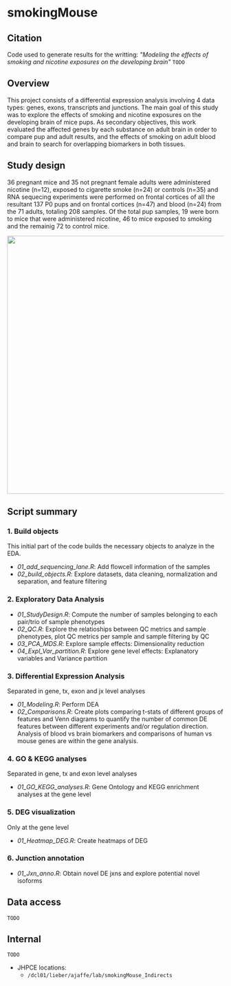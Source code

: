 smokingMouse 
================

## Citation
Code used to generate results for the writting: *"Modeling the effects of smoking and nicotine exposures on the developing brain"*
`TODO`

## Overview

This project consists of a differential expression analysis involving 4 data types: genes, exons, transcripts and junctions. The main goal of this study was to explore the effects of smoking and nicotine exposures on the developing brain of mice pups. As secondary objectives, this work evaluated the affected genes by each substance on adult brain in order to compare pup and adult results, and the effects of smoking on adult blood and brain to search for overlapping biomarkers in both tissues. 

## Study design
 
36 pregnant mice and 35 not pregnant female adults were administered nicotine (n=12), exposed to cigarette smoke (n=24) or controls (n=35) and RNA sequecing experiments were performed on frontal cortices of all the resultant 137 P0 pups and on frontal cortices (n=47) and blood (n=24) from the 71 adults, totaling 208 samples. Of the total pup samples, 19 were born to mice that were administered nicotine, 46 to mice exposed to smoking and the remainig 72 to control mice.

<img src="https://s3.us-west-2.amazonaws.com/secure.notion-static.com/618bb981-d4c7-4caa-8a1c-5af4cc0cfb83/Untitled.png?X-Amz-Algorithm=AWS4-HMAC-SHA256&X-Amz-Content-Sha256=UNSIGNED-PAYLOAD&X-Amz-Credential=AKIAT73L2G45EIPT3X45%2F20230131%2Fus-west-2%2Fs3%2Faws4_request&X-Amz-Date=20230131T012754Z&X-Amz-Expires=86400&X-Amz-Signature=ee963a83bf64bc83fdd1ee01bf22428c0d0ef8d47e1dfb1a01e78f9bf31be85e&X-Amz-SignedHeaders=host&response-content-disposition=filename%3D%22Untitled.png%22&x-id=GetObject" width="600px" align="center" />

## Script summary

### 1. Build objects
This initial part of the code builds the necessary objects to analyze in the EDA. 
* *01_add_sequencing_lane.R*: Add flowcell information of the samples
* *02_build_objects.R*: Explore datasets, data cleaning, normalization and separation, and feature filtering

### 2. Exploratory Data Analysis
* *01_StudyDesign.R*: Compute the number of samples belonging to each pair/trio of sample phenotypes
* *02_QC.R*: Explore the relatioships between QC metrics and sample phenotypes, plot QC metrics per sample and sample filtering by QC
* *03_PCA_MDS.R*: Explore sample effects: Dimensionality reduction
* *04_Expl_Var_partition.R*: Explore gene level effects: Explanatory variables and Variance partition

### 3. Differential Expression Analysis
Separated in gene, tx, exon and jx level analyses
* *01_Modeling.R*: Perform DEA 
* *02_Comparisons.R*: Create plots comparing t-stats of different groups of features and Venn diagrams to quantify the number of common DE features between different experiments and/or regulation direction. Analysis of blood vs brain biomarkers and comparisons of human vs mouse genes are within the gene analysis. 

### 4. GO & KEGG analyses
Separated in gene, tx and exon level analyses
* *01_GO_KEGG_analyses.R*: Gene Ontology and KEGG enrichment analyses at the gene level

### 5. DEG visualization
Only at the gene level
* *01_Heatmap_DEG.R*: Create heatmaps of DEG 

### 6. Junction annotation
* *01_Jxn_anno.R*: Obtain novel DE jxns and explore potential novel isoforms


## Data access
`TODO`


## Internal 
`TODO`
* JHPCE locations:
  * `/dcl01/lieber/ajaffe/lab/smokingMouse_Indirects`
